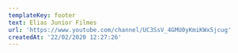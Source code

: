 ```yaml
---
templateKey: footer
text: Elias Junior Filmes
url: 'https://www.youtube.com/channel/UC3SsV_4GMU0yKmiKWx5jcug'
createdAt: '22/02/2020 12:27:26'
---
```


